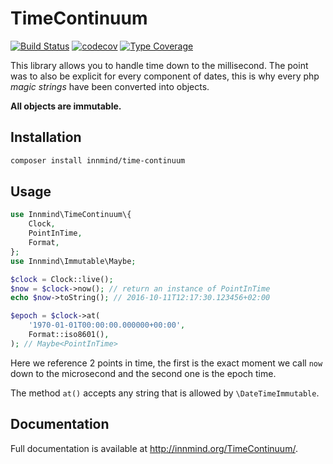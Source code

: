 # TimeContinuum

[![Build Status](https://github.com/Innmind/TimeContinuum/workflows/CI/badge.svg?branch=master)](https://github.com/Innmind/TimeContinuum/actions?query=workflow%3ACI)
[![codecov](https://codecov.io/gh/Innmind/TimeContinuum/branch/develop/graph/badge.svg)](https://codecov.io/gh/Innmind/TimeContinuum)
[![Type Coverage](https://shepherd.dev/github/innmind/timecontinuum/coverage.svg)](https://shepherd.dev/github/innmind/timecontinuum)

This library allows you to handle time down to the millisecond. The point was to also be explicit for every component of dates, this is why every php _magic strings_ have been converted into objects.

**All objects are immutable.**

## Installation

```sh
composer install innmind/time-continuum
```

## Usage

```php
use Innmind\TimeContinuum\{
    Clock,
    PointInTime,
    Format,
};
use Innmind\Immutable\Maybe;

$clock = Clock::live();
$now = $clock->now(); // return an instance of PointInTime
echo $now->toString(); // 2016-10-11T12:17:30.123456+02:00

$epoch = $clock->at(
    '1970-01-01T00:00:00.000000+00:00',
    Format::iso8601(),
); // Maybe<PointInTime>
```

Here we reference 2 points in time, the first is the exact moment we call `now` down to the microsecond and the second one is the epoch time.

The method `at()` accepts any string that is allowed by `\DateTimeImmutable`.

## Documentation

Full documentation is available at <http://innmind.org/TimeContinuum/>.
